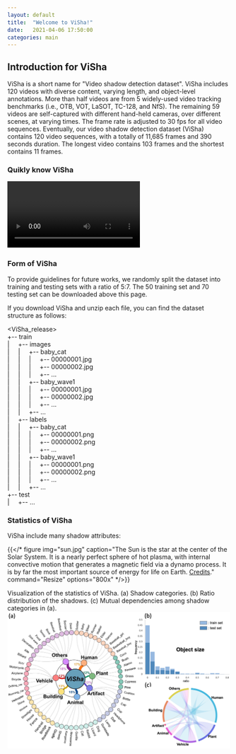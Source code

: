 ```yaml
---
layout: default
title:  "Welcome to ViSha!"
date:   2021-04-06 17:50:00
categories: main
---
```


## Introduction for ViSha
ViSha is a short name for "Video shadow detection dataset". ViSha includes 120 videos with diverse content, varying length, and object-level annotations. More than half videos are from 5 widely-used video tracking benchmarks (i.e., OTB, VOT, LaSOT, TC-128, and NfS). The remaining 59 videos are self-captured with different hand-held cameras, over different scenes, at varying times. The frame rate is adjusted to 30 fps for all video sequences. Eventually, our video shadow detection dataset (ViSha) contains 120 video sequences, with a totally of 11,685 frames and 390 seconds duration. The longest video contains 103 frames and the shortest contains 11 frames.

### Quikly know ViSha
<video src="https://github.com/eraserNut/eraserNut.github.io/blob/main/_posts/video1_compass.mp4"></video>

### Form of ViSha
To provide guidelines for future works, we randomly split the dataset into training and testing sets with a ratio of 5:7. The 50 training set and 70 testing set can be downloaded above this page.

If you download ViSha and unzip each file, you can find the dataset structure as follows:

<ViSha_release>  
+-- train  
|&nbsp;&nbsp;&nbsp;&nbsp; +-- images  
|&nbsp;&nbsp;&nbsp;&nbsp; |&nbsp;&nbsp;&nbsp;&nbsp; +-- baby_cat  
|&nbsp;&nbsp;&nbsp;&nbsp; |&nbsp;&nbsp;&nbsp;&nbsp; |&nbsp;&nbsp;&nbsp;&nbsp; +-- 00000001.jpg  
|&nbsp;&nbsp;&nbsp;&nbsp; |&nbsp;&nbsp;&nbsp;&nbsp; |&nbsp;&nbsp;&nbsp;&nbsp; +-- 00000002.jpg  
|&nbsp;&nbsp;&nbsp;&nbsp; |&nbsp;&nbsp;&nbsp;&nbsp; |&nbsp;&nbsp;&nbsp;&nbsp; +-- ...  
|&nbsp;&nbsp;&nbsp;&nbsp; |&nbsp;&nbsp;&nbsp;&nbsp; +-- baby_wave1  
|&nbsp;&nbsp;&nbsp;&nbsp; |&nbsp;&nbsp;&nbsp;&nbsp; |&nbsp;&nbsp;&nbsp;&nbsp; +-- 00000001.jpg  
|&nbsp;&nbsp;&nbsp;&nbsp; |&nbsp;&nbsp;&nbsp;&nbsp; |&nbsp;&nbsp;&nbsp;&nbsp; +-- 00000002.jpg  
|&nbsp;&nbsp;&nbsp;&nbsp; |&nbsp;&nbsp;&nbsp;&nbsp; |&nbsp;&nbsp;&nbsp;&nbsp; +-- ...  
|&nbsp;&nbsp;&nbsp;&nbsp; |&nbsp;&nbsp;&nbsp;&nbsp; +-- ...  
|&nbsp;&nbsp;&nbsp;&nbsp; +-- labels  
|&nbsp;&nbsp;&nbsp;&nbsp; |&nbsp;&nbsp;&nbsp;&nbsp; +-- baby_cat  
|&nbsp;&nbsp;&nbsp;&nbsp; |&nbsp;&nbsp;&nbsp;&nbsp; |&nbsp;&nbsp;&nbsp;&nbsp; +-- 00000001.png  
|&nbsp;&nbsp;&nbsp;&nbsp; |&nbsp;&nbsp;&nbsp;&nbsp; |&nbsp;&nbsp;&nbsp;&nbsp; +-- 00000002.png  
|&nbsp;&nbsp;&nbsp;&nbsp; |&nbsp;&nbsp;&nbsp;&nbsp; |&nbsp;&nbsp;&nbsp;&nbsp; +-- ...  
|&nbsp;&nbsp;&nbsp;&nbsp; |&nbsp;&nbsp;&nbsp;&nbsp; +-- baby_wave1  
|&nbsp;&nbsp;&nbsp;&nbsp; |&nbsp;&nbsp;&nbsp;&nbsp; |&nbsp;&nbsp;&nbsp;&nbsp; +-- 00000001.png  
|&nbsp;&nbsp;&nbsp;&nbsp; |&nbsp;&nbsp;&nbsp;&nbsp; |&nbsp;&nbsp;&nbsp;&nbsp; +-- 00000002.png  
|&nbsp;&nbsp;&nbsp;&nbsp; |&nbsp;&nbsp;&nbsp;&nbsp; |&nbsp;&nbsp;&nbsp;&nbsp; +-- ...  
|&nbsp;&nbsp;&nbsp;&nbsp; |&nbsp;&nbsp;&nbsp;&nbsp; +-- ...  
+-- test  
|&nbsp;&nbsp;&nbsp;&nbsp; +-- ...

### Statistics of ViSha
ViSha include many shadow attributes:

{{</* figure
img="sun.jpg" 
caption="The Sun is the star at the center of the Solar System. It is a nearly perfect sphere of hot plasma, with internal convective motion that generates a magnetic field via a dynamo process. It is by far the most important source of energy for life on Earth. [Credits](https://images.nasa.gov/details-GSFC_20171208_Archive_e000393.html)." 
command="Resize" 
options="800x" */>}}

Visualization of the statistics of ViSha. (a) Shadow categories. (b) Ratio distribution of the shadows. (c) Mutual dependencies among shadow categories in (a).
![avatar](https://github.com/eraserNut/eraserNut.github.io/blob/main/_posts/visha_figure.png)


